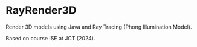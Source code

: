 # RayRender3D

Render 3D models using Java and Ray Tracing (Phong Illumination Model).

Based on course ISE at JCT (2024).

